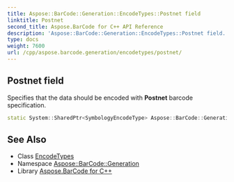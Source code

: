 ```yaml
---
title: Aspose::BarCode::Generation::EncodeTypes::Postnet field
linktitle: Postnet
second_title: Aspose.BarCode for C++ API Reference
description: 'Aspose::BarCode::Generation::EncodeTypes::Postnet field. Specifies that the data should be encoded with Postnet barcode specification in C++.'
type: docs
weight: 7600
url: /cpp/aspose.barcode.generation/encodetypes/postnet/
---
```

## Postnet field


Specifies that the data should be encoded with **Postnet** barcode specification.

```cpp
static System::SharedPtr<SymbologyEncodeType> Aspose::BarCode::Generation::EncodeTypes::Postnet
```

## See Also

* Class [EncodeTypes](../)
* Namespace [Aspose::BarCode::Generation](../../)
* Library [Aspose.BarCode for C++](../../../)
